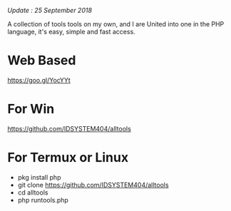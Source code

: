 *Update : 25 September 2018*

A collection of tools tools on my own, and I are United into one in the PHP language, it's easy, simple and fast access.

 # Web Based
https://goo.gl/YocYYt

# For Win
https://github.com/IDSYSTEM404/alltools

# For Termux or Linux
- pkg install php
- git clone https://github.com/IDSYSTEM404/alltools
- cd alltools
- php runtools.php
